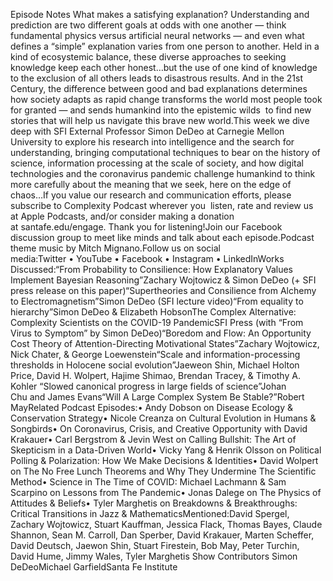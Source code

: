   Episode Notes What makes a satisfying explanation? Understanding and prediction are two different goals at odds with one another — think fundamental physics versus artificial neural networks — and even what defines a “simple” explanation varies from one person to another. Held in a kind of ecosystemic balance, these diverse approaches to seeking knowledge keep each other honest…but the use of one kind of knowledge to the exclusion of all others leads to disastrous results. And in the 21st Century, the difference between good and bad explanations determines how society adapts as rapid change transforms the world most people took for granted — and sends humankind into the epistemic wilds  to find new stories that will help us navigate this brave new world.This week we dive deep with SFI External Professor Simon DeDeo at Carnegie Mellon University to explore his research into intelligence and the search for understanding, bringing computational techniques to bear on the history of science, information processing at the scale of society, and how digital technologies and the coronavirus pandemic challenge humankind to think more carefully about the meaning that we seek, here on the edge of chaos…If you value our research and communication efforts, please subscribe to Complexity Podcast wherever you  listen, rate and review us at Apple Podcasts, and/or consider making a donation at santafe.edu/engage. Thank you for listening!Join our Facebook discussion group to meet like minds and talk about each episode.Podcast theme music by Mitch Mignano.Follow us on social media:Twitter • YouTube • Facebook • Instagram • LinkedInWorks Discussed:“From Probability to Consilience: How Explanatory Values Implement Bayesian Reasoning”Zachary Wojtowicz & Simon DeDeo (+ SFI press release on this paper)“Supertheories and Consilience from Alchemy to Electromagnetism”Simon DeDeo (SFI lecture video)“From equality to hierarchy”Simon DeDeo & Elizabeth HobsonThe Complex Alternative: Complexity Scientists on the COVID-19 PandemicSFI Press (with “From Virus to Symptom” by Simon DeDeo)“Boredom and Flow: An Opportunity Cost Theory of Attention-Directing Motivational States”Zachary Wojtowicz, Nick Chater, & George Loewenstein“Scale and information-processing thresholds in Holocene social evolution”Jaeweon Shin, Michael Holton Price, David H. Wolpert, Hajime Shimao, Brendan Tracey, & Timothy A. Kohler “Slowed canonical progress in large fields of science”Johan Chu and James Evans“Will A Large Complex System Be Stable?”Robert MayRelated Podcast Episodes:• Andy Dobson on Disease Ecology & Conservation Strategy• Nicole Creanza on Cultural Evolution in Humans & Songbirds• On Coronavirus, Crisis, and Creative Opportunity with David Krakauer• Carl Bergstrom & Jevin West on Calling Bullshit: The Art of Skepticism in a Data-Driven World• Vicky Yang & Henrik Olsson on Political Polling & Polarization: How We Make Decisions & Identities• David Wolpert on The No Free Lunch Theorems and Why They Undermine The Scientific Method• Science in The Time of COVID: Michael Lachmann & Sam Scarpino on Lessons from The Pandemic• Jonas Dalege on The Physics of Attitudes & Beliefs• Tyler Marghetis on Breakdowns & Breakthroughs: Critical Transitions in Jazz & MathematicsMentioned:David Spergel, Zachary Wojtowicz, Stuart Kauffman, Jessica Flack, Thomas Bayes, Claude Shannon, Sean M. Carroll, Dan Sperber, David Krakauer, Marten Scheffer, David Deutsch, Jaewon Shin, Stuart Firestein, Bob May, Peter Turchin, David Hume, Jimmy Wales, Tyler Marghetis Show Contributors Simon DeDeoMichael GarfieldSanta Fe Institute  